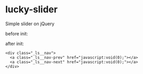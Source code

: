 # lucky-slider
Simple slider on jQuery

before init:

<div>
  <div></div>
  <div></div>
  <div></div>
</div>

after init:

<div class="_ls">
  <div class="_ls__wrapper">
    <div class="_ls__list">
      <div class="item _ls__list-item" data-item="1"></div>
      <div class="item _ls__list-item" data-item="2"></div>
      <div class="item _ls__list-item" data-item="3"></div>
    </div>
  
    <div class="_ls__nav">
      <a class="_ls__nav-prev" href="javascript:void(0);"></a>
      <a class="_ls__nav-next" href="javascript:void(0);"></a>
    </div>
  </div>
  
  <div class="_ls__dots">
    <a class="_ls__dots-item" data-dot="1" href="javascript:void(0);"></a>
    <a class="_ls__dots-item" data-dot="2" href="javascript:void(0);"></a>
    <a class="_ls__dots-item" data-dot="3" href="javascript:void(0);"></a>
  </div>
</div>
